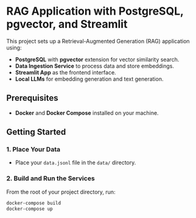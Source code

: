 # RAG Application with PostgreSQL, pgvector, and Streamlit

This project sets up a Retrieval-Augmented Generation (RAG) application using:

- **PostgreSQL** with **pgvector** extension for vector similarity search.
- **Data Ingestion Service** to process data and store embeddings.
- **Streamlit App** as the frontend interface.
- **Local LLMs** for embedding generation and text generation.

## **Prerequisites**

- **Docker** and **Docker Compose** installed on your machine.

## **Getting Started**

### **1. Place Your Data**

- Place your `data.jsonl` file in the `data/` directory.

### **2. Build and Run the Services**

From the root of your project directory, run:

```bash
docker-compose build
docker-compose up
